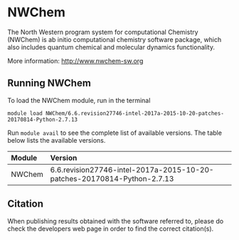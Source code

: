 # NWChem

The North Western program system for computational Chemistry (NWChem) is ab initio computational chemistry software package, which also includes quantum chemical and molecular dynamics functionality.

More information: http://www.nwchem-sw.org


## Running NWChem

To load the NWChem module, run in the terminal

    module load NWChem/6.6.revision27746-intel-2017a-2015-10-20-patches-20170814-Python-2.7.13

Run `module avail` to see the complete list of available versions. The table below lists the
available versions.

| Module     | Version     |
| :------------- | :------------- |
| NWChem |6.6.revision27746-intel-2017a-2015-10-20-patches-20170814-Python-2.7.13|

## Citation

When publishing results obtained with the software referred to, please do check the developers web page in order to find the correct citation(s).
